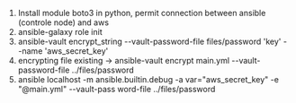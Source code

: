 1) Install module boto3 in python, permit connection between ansible (controle node) and aws
2) ansible-galaxy role init <name role>
3) ansible-vault encrypt_string --vault-password-file files/password 'key' --name 'aws_secret_key'
4) encrypting file existing -> ansible-vault encrypt main.yml --vault-password-file ../files/password
5) ansible localhost -m ansible.builtin.debug -a var="aws_secret_key" -e "@main.yml" --vault-pass
word-file ../files/password